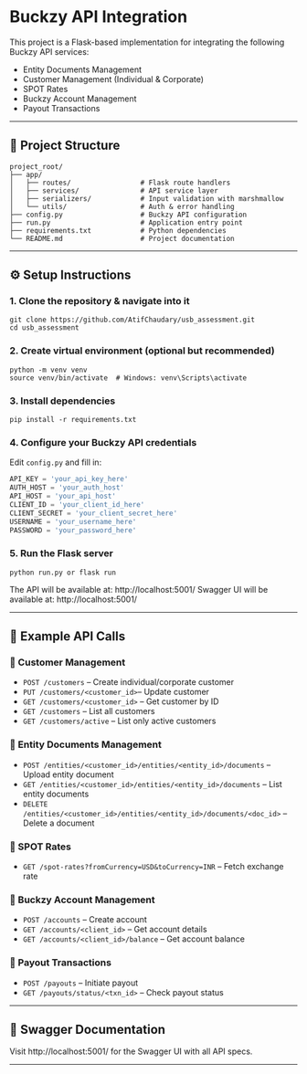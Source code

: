 # Buckzy API Integration

This project is a Flask-based implementation for integrating the following Buckzy API services:

- Entity Documents Management
- Customer Management (Individual & Corporate)
- SPOT Rates
- Buckzy Account Management
- Payout Transactions

---

## 📁 Project Structure
```
project_root/
├── app/
│   ├── routes/                 # Flask route handlers
│   ├── services/               # API service layer
│   ├── serializers/            # Input validation with marshmallow
│   └── utils/                  # Auth & error handling
├── config.py                   # Buckzy API configuration
├── run.py                      # Application entry point
├── requirements.txt            # Python dependencies
└── README.md                   # Project documentation
```

---

## ⚙️ Setup Instructions

### 1. Clone the repository & navigate into it
```
git clone https://github.com/AtifChaudary/usb_assessment.git
cd usb_assessment
```

### 2. Create virtual environment (optional but recommended)
```
python -m venv venv
source venv/bin/activate  # Windows: venv\Scripts\activate
```

### 3. Install dependencies
```
pip install -r requirements.txt
```

### 4. Configure your Buckzy API credentials
Edit `config.py` and fill in:
```python
API_KEY = 'your_api_key_here'
AUTH_HOST = 'your_auth_host'
API_HOST = 'your_api_host'
CLIENT_ID = 'your_client_id_here'
CLIENT_SECRET = 'your_client_secret_here'
USERNAME = 'your_username_here'
PASSWORD = 'your_password_here'
```

### 5. Run the Flask server
```
python run.py or flask run
```

The API will be available at: http://localhost:5001/
Swagger UI will be available at: http://localhost:5001/

---

## 🧪 Example API Calls

### 🔹 Customer Management
- `POST /customers` – Create individual/corporate customer
- `PUT /customers/<customer_id>`– Update customer
- `GET /customers/<customer_id>` – Get customer by ID
- `GET /customers` – List all customers
- `GET /customers/active` – List only active customers

### 🔹 Entity Documents Management
- `POST /entities/<customer_id>/entities/<entity_id>/documents` – Upload entity document
- `GET /entities/<customer_id>/entities/<entity_id>/documents` – List entity documents
- `DELETE /entities/<customer_id>/entities/<entity_id>/documents/<doc_id>` – Delete a document

### 🔹 SPOT Rates
- `GET /spot-rates?fromCurrency=USD&toCurrency=INR` – Fetch exchange rate

### 🔹 Buckzy Account Management
- `POST /accounts` – Create account
- `GET /accounts/<client_id>` – Get account details
- `GET /accounts/<client_id>/balance` – Get account balance

### 🔹 Payout Transactions
- `POST /payouts` – Initiate payout
- `GET /payouts/status/<txn_id>` – Check payout status

---

## 📘 Swagger Documentation

Visit http://localhost:5001/ for the Swagger UI with all API specs.


---

